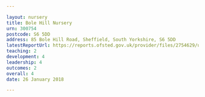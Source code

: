 ```yaml
---

layout: nursery
title: Bole Hill Nursery
urn: 300754
postcode: S6 5DD
address: 85 Bole Hill Road, Sheffield, South Yorkshire, S6 5DD
latestReportUrl: https://reports.ofsted.gov.uk/provider/files/2754629/urn/300754.pdf
teaching: 2
development: 4
leadership: 4
outcomes: 2
overall: 4
date: 26 January 2018

---
```


